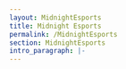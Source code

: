 ```yaml
---
layout: MidnightEsports
title: Midnight Esports
permalink: /MidnightEsports
section: MidnightEsports
intro_paragraph: |-
---
```

